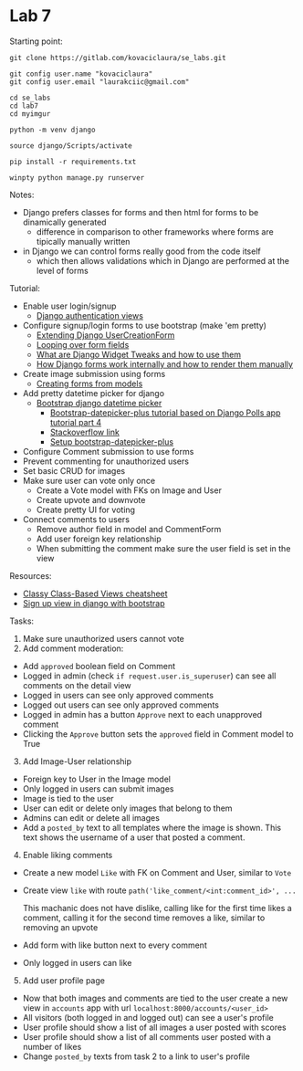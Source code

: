 # Lab 7

Starting point:
```
git clone https://gitlab.com/kovaciclaura/se_labs.git
```
```
git config user.name "kovaciclaura"
git config user.email "laurakciic@gmail.com"
```
```
cd se_labs
cd lab7
cd myimgur
```
```
python -m venv django
```
```
source django/Scripts/activate
```
```
pip install -r requirements.txt
```
```
winpty python manage.py runserver
```


Notes:
- Django prefers classes for forms and then html for forms to be dinamically generated 
  - difference in comparison to other frameworks where forms are tipically manually written 
- in Django we can control forms really good from the code itself
  - which then allows validations which in Django are performed at the level of forms

Tutorial: 

- Enable user login/signup
  - [Django authentication views](https://docs.djangoproject.com/en/3.1/topics/auth/default/#django.contrib.auth.forms.AuthenticationForm)
- Configure signup/login forms to use bootstrap (make 'em pretty)
  - [Extending Django UserCreationForm](https://dev.to/yahaya_hk/usercreation-form-with-multiple-fields-in-django-ek9)
  - [Looping over form fields](https://docs.djangoproject.com/en/3.1/topics/forms/#looping-over-the-form-s-fields)
  - [What are Django Widget Tweaks and how to use them](https://simpleisbetterthancomplex.com/2015/12/04/package-of-the-week-django-widget-tweaks.html)
  - [How Django forms work internally and how to render them manually](https://simpleisbetterthancomplex.com/article/2017/08/19/how-to-render-django-form-manually.html)
- Create image submission using forms
  - [Creating forms from models](https://docs.djangoproject.com/en/3.1/topics/forms/modelforms/)
- Add pretty datetime picker for django
  - [Bootstrap django datetime picker](https://github.com/monim67/django-bootstrap-datepicker-plus)
    - [Bootstrap-datepicker-plus tutorial based on Django Polls app tutorial part 4](https://django-bootstrap-datepicker-plus.readthedocs.io/en/latest/Walkthrough.html)
    - [Stackoverflow link](https://stackoverflow.com/a/49065034/347891)
    - [Setup bootstrap-datepicker-plus](https://monim67.github.io/django-bootstrap-datepicker-plus/configure/)
- Configure Comment submission to use forms
- Prevent commenting for unauthorized users
- Set basic CRUD for images
- Make sure user can vote only once
  - Create a Vote model with FKs on Image and User
  - Create upvote and downvote
  - Create pretty UI for voting
- Connect comments to users
  - Remove author field in model and CommentForm
  - Add user foreign key relationship
  - When submitting the comment make sure the user field is set in the view



Resources: 

- [Classy Class-Based Views cheatsheet](https://ccbv.co.uk/)
- [Sign up view in django with bootstrap](https://stackoverflow.com/questions/39294499/sign-up-view-in-django-with-bootsrap)

Tasks: 
1. Make sure unauthorized users cannot vote
2. Add comment moderation:
  - Add `approved` boolean field on Comment
  - Logged in admin (check `if request.user.is_superuser`) can see all comments
    on the detail view
  - Logged in users can see only approved comments
  - Logged out users can see only approved comments
  - Logged in admin has a button `Approve` next to each unapproved comment
  - Clicking the `Approve` button sets the `approved` field in Comment model to
    True 
3. Add Image-User relationship
  - Foreign key to User in the Image model
  - Only logged in users can submit images
  - Image is tied to the user
  - User can edit or delete only images that belong to them
  - Admins can edit or delete all images
  - Add a `posted_by` text to all templates where the image is shown. This text
    shows the username of a user that posted a comment. 
4. Enable liking comments
  - Create a new model `Like` with FK on Comment and User, similar to `Vote`
  - Create view `like` with route `path('like_comment/<int:comment_id>', ...`  

    This machanic does not have dislike, calling like for the first time
    likes a comment, calling it for the second time removes a like, similar
    to removing an upvote
  - Add form with like button next to every comment
  - Only logged in users can like
5. Add user profile page
  - Now that both images and comments are tied to the user create a new view in
    `accounts` app with url `localhost:8000/accounts/<user_id>`
  - All visitors (both logged in and logged out) can see a user's profile
  - User profile should show a list of all images a user posted with scores
  - User profile should show a list of all comments user posted with a number
    of likes
  - Change `posted_by` texts from task 2 to a link to user's profile





